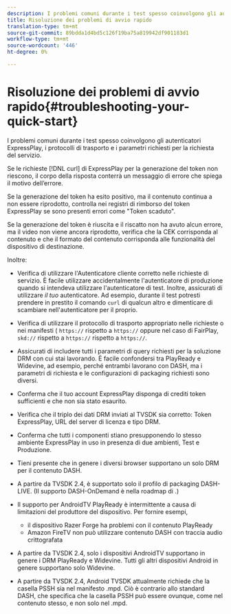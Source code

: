 ```yaml
---
description: I problemi comuni durante i test spesso coinvolgono gli autenticatori ExpressPlay, i protocolli di trasporto e i parametri richiesti per la richiesta del servizio.
title: Risoluzione dei problemi di avvio rapido
translation-type: tm+mt
source-git-commit: 89bdda1d4bd5c126f19ba75a819942df901183d1
workflow-type: tm+mt
source-wordcount: '446'
ht-degree: 0%

---
```



# Risoluzione dei problemi di avvio rapido{#troubleshooting-your-quick-start}

I problemi comuni durante i test spesso coinvolgono gli autenticatori ExpressPlay, i protocolli di trasporto e i parametri richiesti per la richiesta del servizio.

Se le richieste [!DNL curl] di ExpressPlay per la generazione del token non riescono, il corpo della risposta conterrà un messaggio di errore che spiega il motivo dell’errore.

Se la generazione del token ha esito positivo, ma il contenuto continua a non essere riprodotto, controlla nei registri di rimborso del token ExpressPlay se sono presenti errori come &quot;Token scaduto&quot;.

Se la generazione del token è riuscita e il riscatto non ha avuto alcun errore, ma il video non viene ancora riprodotto, verifica che la CEK corrisponda al contenuto e che il formato del contenuto corrisponda alle funzionalità del dispositivo di destinazione.

Inoltre:

* Verifica di utilizzare l&#39;Autenticatore cliente corretto nelle richieste di servizio. È facile utilizzare accidentalmente l&#39;autenticatore di produzione quando si intendeva utilizzare l&#39;autenticatore di test. Inoltre, assicurati di utilizzare *il tuo* autenticatore. Ad esempio, durante il test potresti prendere in prestito il comando `curl` di qualcun altro e dimenticare di scambiare nell&#39;autenticatore per il proprio.

* Verifica di utilizzare il protocollo di trasporto appropriato nelle richieste o nei manifesti ( `https://` rispetto a `https://` oppure nel caso di FairPlay, `skd://` rispetto a `https://` rispetto a `https://`.

* Assicurati di includere tutti i parametri di query richiesti per la soluzione DRM con cui stai lavorando. È facile confondersi tra PlayReady e Widevine, ad esempio, perché entrambi lavorano con DASH, ma i parametri di richiesta e le configurazioni di packaging richiesti sono diversi.
* Conferma che il tuo account ExpressPlay disponga di crediti token sufficienti e che non sia stato esaurito.
* Verifica che il triplo dei dati DRM inviati al TVSDK sia corretto: Token ExpressPlay, URL del server di licenza e tipo DRM.
* Conferma che tutti i componenti stiano presupponendo lo stesso ambiente ExpressPlay in uso in presenza di due ambienti, Test e Produzione.
* Tieni presente che in genere i diversi browser supportano un solo DRM per il contenuto DASH.
* A partire da TVSDK 2.4, è supportato solo il profilo di packaging DASH-LIVE. (Il supporto DASH-OnDemand è nella roadmap di .)
* Il supporto per AndroidTV PlayReady è intermittente a causa di limitazioni del produttore del dispositivo. Per fornire esempi,

   * il dispositivo Razer Forge ha problemi con il contenuto PlayReady
   * Amazon FireTV non può utilizzare contenuto DASH con traccia audio crittografata

* A partire da TVSDK 2.4, solo i dispositivi AndroidTV supportano in genere i DRM PlayReady e Widevine. Tutti gli altri dispositivi Android in genere supportano solo Widevine.
* A partire da TVSDK 2.4, Android TVSDK attualmente richiede che la casella PSSH sia nel manifesto .mpd. Ciò è contrario allo standard DASH, che specifica che la casella PSSH può essere ovunque, come nel contenuto stesso, e non solo nel .mpd.

